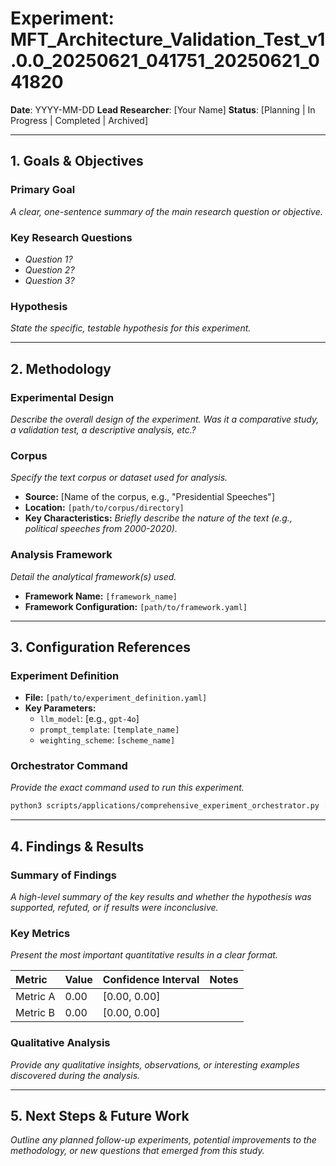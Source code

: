 # Experiment: MFT_Architecture_Validation_Test_v1.0.0_20250621_041751_20250621_041820

**Date**: YYYY-MM-DD
**Lead Researcher**: [Your Name]
**Status**: [Planning | In Progress | Completed | Archived]

---

## 1. Goals & Objectives

### Primary Goal
*A clear, one-sentence summary of the main research question or objective.*

### Key Research Questions
- *Question 1?*
- *Question 2?*
- *Question 3?*

### Hypothesis
*State the specific, testable hypothesis for this experiment.*

---

## 2. Methodology

### Experimental Design
*Describe the overall design of the experiment. Was it a comparative study, a validation test, a descriptive analysis, etc.?*

### Corpus
*Specify the text corpus or dataset used for analysis.*
- **Source:** [Name of the corpus, e.g., "Presidential Speeches"]
- **Location:** `[path/to/corpus/directory]`
- **Key Characteristics:** *Briefly describe the nature of the text (e.g., political speeches from 2000-2020).*

### Analysis Framework
*Detail the analytical framework(s) used.*
- **Framework Name:** `[framework_name]`
- **Framework Configuration:** `[path/to/framework.yaml]`

---

## 3. Configuration References

### Experiment Definition
- **File:** `[path/to/experiment_definition.yaml]`
- **Key Parameters:**
  - `llm_model`: [e.g., `gpt-4o`]
  - `prompt_template`: `[template_name]`
  - `weighting_scheme`: `[scheme_name]`

### Orchestrator Command
*Provide the exact command used to run this experiment.*
```bash
python3 scripts/applications/comprehensive_experiment_orchestrator.py [path/to/experiment_definition.yaml]
```

---

## 4. Findings & Results

### Summary of Findings
*A high-level summary of the key results and whether the hypothesis was supported, refuted, or if results were inconclusive.*

### Key Metrics
*Present the most important quantitative results in a clear format.*

| Metric | Value | Confidence Interval | Notes |
| :--- | :--- | :--- | :--- |
| Metric A | 0.00 | [0.00, 0.00] | |
| Metric B | 0.00 | [0.00, 0.00] | |

### Qualitative Analysis
*Provide any qualitative insights, observations, or interesting examples discovered during the analysis.*

---

## 5. Next Steps & Future Work

*Outline any planned follow-up experiments, potential improvements to the methodology, or new questions that emerged from this study.* 